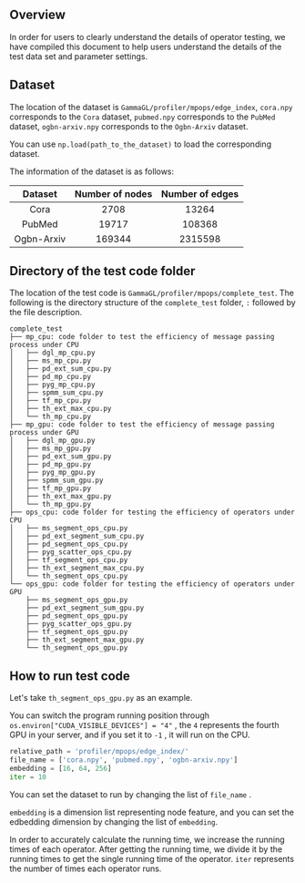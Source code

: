 ## Overview

In order for users to clearly understand the details of operator testing, we have compiled this document to help users understand the details of the test data set and parameter settings. 

## Dataset

The location of the dataset is `GammaGL/profiler/mpops/edge_index`, `cora.npy` corresponds to the `Cora` dataset, `pubmed.npy` corresponds to the `PubMed` dataset, `ogbn-arxiv.npy` corresponds to the `Ogbn-Arxiv` dataset. 

You can use `np.load(path_to_the_dataset)` to load the corresponding dataset.

The information of the dataset is as follows:

|  Dataset   | Number of nodes | Number of edges |
| :--------: | :-------------: | :-------------: |
|    Cora    |      2708       |      13264      |
|   PubMed   |      19717      |     108368      |
| Ogbn-Arxiv |     169344      |     2315598     |

## Directory of the test code folder

The location of the test code is `GammaGL/profiler/mpops/complete_test`. The following is the directory structure of the `complete_test` folder, `:` followed by the file description. 

```
complete_test
├── mp_cpu: code folder to test the efficiency of message passing process under CPU
│   ├── dgl_mp_cpu.py
│   ├── ms_mp_cpu.py
│   ├── pd_ext_sum_cpu.py
│   ├── pd_mp_cpu.py
│   ├── pyg_mp_cpu.py
│   ├── spmm_sum_cpu.py
│   ├── tf_mp_cpu.py
│   ├── th_ext_max_cpu.py
│   └── th_mp_cpu.py
├── mp_gpu: code folder to test the efficiency of message passing process under GPU
│   ├── dgl_mp_gpu.py
│   ├── ms_mp_gpu.py
│   ├── pd_ext_sum_gpu.py
│   ├── pd_mp_gpu.py
│   ├── pyg_mp_gpu.py
│   ├── spmm_sum_gpu.py
│   ├── tf_mp_gpu.py
│   ├── th_ext_max_gpu.py
│   └── th_mp_gpu.py
├── ops_cpu: code folder for testing the efficiency of operators under CPU
│   ├── ms_segment_ops_cpu.py
│   ├── pd_ext_segment_sum_cpu.py
│   ├── pd_segment_ops_cpu.py
│   ├── pyg_scatter_ops_cpu.py
│   ├── tf_segment_ops_cpu.py
│   ├── th_ext_segment_max_cpu.py
│   └── th_segment_ops_cpu.py
└── ops_gpu: code folder for testing the efficiency of operators under GPU
	├── ms_segment_ops_gpu.py
    ├── pd_ext_segment_sum_gpu.py
    ├── pd_segment_ops_gpu.py
    ├── pyg_scatter_ops_gpu.py
    ├── tf_segment_ops_gpu.py
    ├── th_ext_segment_max_gpu.py
    └── th_segment_ops_gpu.py
```

## How to run test code

Let's take `th_segment_ops_gpu.py` as an example. 

You can switch the program running position through `os.environ["CUDA_VISIBLE_DEVICES"] = "4"` , the `4` represents the fourth GPU in your server, and if you set it to `-1` , it will run on the CPU. 



```python
relative_path = 'profiler/mpops/edge_index/'
file_name = ['cora.npy', 'pubmed.npy', 'ogbn-arxiv.npy']
embedding = [16, 64, 256]
iter = 10
```

You can set the dataset to run by changing the list of `file_name` .

`embedding` is a dimension list representing node feature, and you can set the edbedding dimension by changing the list of `embedding`.

In order to accurately calculate the running time, we increase the running times of each operator. After getting the running time, we divide it by the running times to get the single running time of the operator. `iter` represents the number of times each operator runs.

